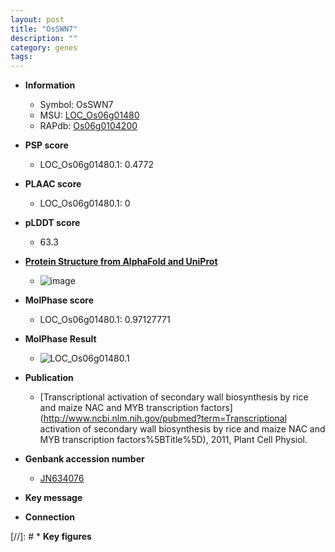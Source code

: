 ```yaml
---
layout: post
title: "OsSWN7"
description: ""
category: genes
tags: 
---
```


* **Information**  
    + Symbol: OsSWN7  
    + MSU: [LOC_Os06g01480](http://rice.plantbiology.msu.edu/cgi-bin/ORF_infopage.cgi?orf=LOC_Os06g01480)  
    + RAPdb: [Os06g0104200](http://rapdb.dna.affrc.go.jp/viewer/gbrowse_details/irgsp1?name=Os06g0104200)  

* **PSP score**  
    + LOC_Os06g01480.1: 0.4772 

* **PLAAC score**  
    + LOC_Os06g01480.1: 0 

* **pLDDT score**
    + 63.3

* **[Protein Structure from AlphaFold and UniProt](https://www.uniprot.org/uniprotkb/Q8H624/entry#structure)**
    + ![image](https://ricepsp.github.io/images/Q8/AF-Q8H624-F1.png)

* **MolPhase score**
    + LOC_Os06g01480.1: 0.97127771

* **MolPhase Result**
    + ![LOC_Os06g01480.1](https://304243504.github.io/Pictures/LOC_Os06g/LOC_Os06g01480.1.png)

* **Publication**  
    + [Transcriptional activation of secondary wall biosynthesis by rice and maize NAC and MYB transcription factors](http://www.ncbi.nlm.nih.gov/pubmed?term=Transcriptional activation of secondary wall biosynthesis by rice and maize NAC and MYB transcription factors%5BTitle%5D), 2011, Plant Cell Physiol.

* **Genbank accession number**  
    + [JN634076](http://www.ncbi.nlm.nih.gov/nuccore/JN634076)

* **Key message**  

* **Connection**  

[//]: # * **Key figures**  


